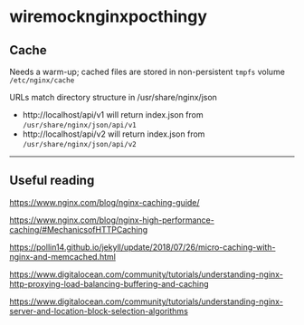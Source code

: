 <h1>wiremocknginxpocthingy</h1>

<h2>Cache</h2>

Needs a warm-up; cached files are stored in non-persistent `tmpfs` volume `/etc/nginx/cache`

URLs match directory structure in /usr/share/nginx/json

* http://localhost/api/v1 will return index.json from `/usr/share/nginx/json/api/v1`
* http://localhost/api/v2 will return index.json from `/usr/share/nginx/json/api/v2`

---

<h2>Useful reading</h2>

https://www.nginx.com/blog/nginx-caching-guide/

https://www.nginx.com/blog/nginx-high-performance-caching/#MechanicsofHTTPCaching

https://pollin14.github.io/jekyll/update/2018/07/26/micro-caching-with-nginx-and-memcached.html

https://www.digitalocean.com/community/tutorials/understanding-nginx-http-proxying-load-balancing-buffering-and-caching

https://www.digitalocean.com/community/tutorials/understanding-nginx-server-and-location-block-selection-algorithms